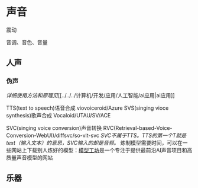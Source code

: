 # 声音

震动

音调、音色、音量

## 人声

### 伪声

*详细使用方法和原理见*[[../../../计算机/开发/应用/人工智能/ai应用|ai应用]]

TTS(text to speech)语音合成
viovoiceroid/Azure
SVS(singing vioce synthesis)歌声合成
Vocaloid/UTAU/SV/ACE

SVC(singing voice conversion)声音转换
RVC(Retrieval-based-Voice-Conversion-WebUI)/diffsvc/so-vit-svc
*SVC不属于TTS。TTS的第一个T就是text（输入文本）的意思，SVC输入的却是音频。*
炼制模型需要时间，可以在一些网站上下载别人炼好的模型：[模型工坊](https://mxgf.cc/)是一个专注于提供最前沿AI声音项目和高质量声音模型的网站

## 乐器
